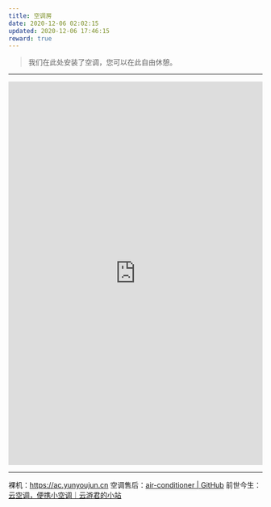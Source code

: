 ```yaml
---
title: 空调房
date: 2020-12-06 02:02:15
updated: 2020-12-06 17:46:15
reward: true
---
```


> 我们在此处安装了空调，您可以在此自由休憩。

---

<iframe style="width:100%;" height="760" frameborder="no" src="https://ac.yunyoujun.cn"></iframe>

---

裸机：<https://ac.yunyoujun.cn>
空调售后：[air-conditioner | GitHub](https://github.com/YunYouJun/air-conditioner)
前世今生：[云空调，便携小空调｜云游君的小站](https://www.yunyoujun.cn/posts/air-conditioner/)
